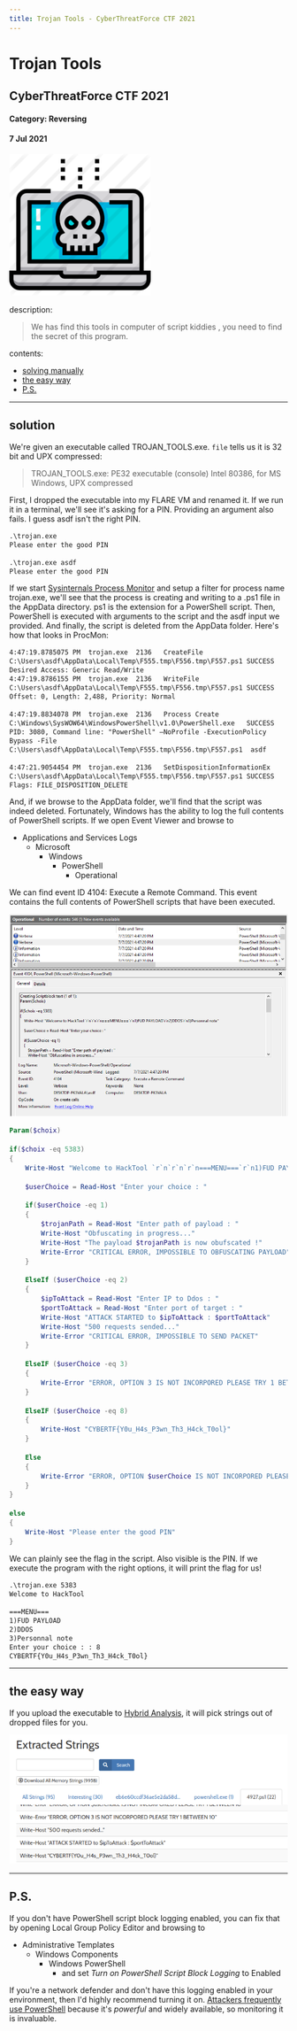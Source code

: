```yaml
---
title: Trojan Tools - CyberThreatForce CTF 2021
---
```


# Trojan Tools
## CyberThreatForce CTF 2021
#### Category: Reversing
#### 7 Jul 2021

![icon](images/trojan-tools/icon.png)

description:

> We has find this tools in computer of script kiddies , you need to find the secret of this program.

contents:
- [solving manually](#solution)
- [the easy way](#the-easy-way)
- [P.S.](#ps)

--------------

## solution

We're given an executable called TROJAN_TOOLS.exe. `file` tells us it is 32 bit and UPX compressed:

> TROJAN_TOOLS.exe: PE32 executable (console) Intel 80386, for MS Windows, UPX compressed

First, I dropped the executable into my FLARE VM and renamed it. If we run it in a terminal, we'll see it's asking for a PIN. Providing an argument also fails. I guess asdf isn't the right PIN.

```
.\trojan.exe
Please enter the good PIN

.\trojan.exe asdf
Please enter the good PIN
```

If we start [Sysinternals Process Monitor](https://docs.microsoft.com/en-us/sysinternals/downloads/procmon) and setup a filter for process name trojan.exe, we'll see that the process is creating and writing to a .ps1 file in the AppData directory. ps1 is the extension for a PowerShell script. Then, PowerShell is executed with arguments to the script and the asdf input we provided. And finally, the script is deleted from the AppData folder. Here's how that looks in ProcMon:

```
4:47:19.8785075 PM  trojan.exe  2136   CreateFile  C:\Users\asdf\AppData\Local\Temp\F555.tmp\F556.tmp\F557.ps1 SUCCESS Desired Access: Generic Read/Write
4:47:19.8786155 PM  trojan.exe  2136   WriteFile   C:\Users\asdf\AppData\Local\Temp\F555.tmp\F556.tmp\F557.ps1 SUCCESS Offset: 0, Length: 2,488, Priority: Normal

4:47:19.8834078 PM  trojan.exe  2136   Process Create  C:\Windows\SysWOW64\WindowsPowerShell\v1.0\PowerShell.exe   SUCCESS PID: 3080, Command line: "PowerShell" –NoProfile -ExecutionPolicy Bypass -File C:\Users\asdf\AppData\Local\Temp\F555.tmp\F556.tmp\F557.ps1  asdf

4:47:21.9054454 PM  trojan.exe  2136   SetDispositionInformationEx C:\Users\asdf\AppData\Local\Temp\F555.tmp\F556.tmp\F557.ps1 SUCCESS Flags: FILE_DISPOSITION_DELETE
```

And, if we browse to the AppData folder, we'll find that the script was indeed deleted. Fortunately, Windows has the ability to log the full contents of PowerShell scripts. If we open Event Viewer and browse to
- Applications and Services Logs
    - Microsoft
        - Windows
            - PowerShell
                - Operational

We can find event ID 4104: Execute a Remote Command. This event contains the full contents of PowerShell scripts that have been executed.

![event 4104](images/trojan-tools/event-4104.png)

```powershell
Param($choix)

if($choix -eq 5383)
{
    Write-Host "Welcome to HackTool `r`n`r`n`r`n===MENU===`r`n1)FUD PAYLOAD`r`n2)DDOS`r`n3)Personnal note"

    $userChoice = Read-Host "Enter your choice : "

    if($userChoice -eq 1)
    {
        $trojanPath = Read-Host "Enter path of payload : "
        Write-Host "Obfuscating in progress..."
        Write-Host "The payload $trojanPath is now obufscated !"
        Write-Error "CRITICAL ERROR, IMPOSSIBLE TO OBFUSCATING PAYLOAD"
    }

    ElseIf ($userChoice -eq 2)
    {
        $ipToAttack = Read-Host "Enter IP to Ddos : "
        $portToAttack = Read-Host "Enter port of target : "
        Write-Host "ATTACK STARTED to $ipToAttack : $portToAttack"
        Write-Host "500 requests sended..."
        Write-Error "CRITICAL ERROR, IMPOSSIBLE TO SEND PACKET"
    }

    ElseIF ($userChoice -eq 3)
    {
        Write-Error "ERROR, OPTION 3 IS NOT INCORPORED PLEASE TRY 1 BETWEEN 10"
    }

    ElseIF ($userChoice -eq 8)
    {
        Write-Host "CYBERTF{Y0u_H4s_P3wn_Th3_H4ck_T0ol}"
    }

    Else
    {
        Write-Error "ERROR, OPTION $userChoice IS NOT INCORPORED PLEASE TRY 1 BETWEEN 10"
    }
}

else
{
    Write-Host "Please enter the good PIN"
}
```

We can plainly see the flag in the script. Also visible is the PIN. If we execute the program with the right options, it will print the flag for us!

```
.\trojan.exe 5383
Welcome to HackTool

===MENU===
1)FUD PAYLOAD
2)DDOS
3)Personnal note
Enter your choice : : 8
CYBERTF{Y0u_H4s_P3wn_Th3_H4ck_T0ol}
```

-----------

## the easy way

If you upload the executable to [Hybrid Analysis](https://www.hybrid-analysis.com/sample/eb6e60ccdf36ae5e2da58d193f5184ca3ef0e316d974ccc1a9e4d949daa56459/60df76d440812722a4554ebc), it will pick strings out of dropped files for you.

![hybrid analysis](images/trojan-tools/hybrid-analysis.png)

-----------

## P.S.

If you don't have PowerShell script block logging enabled, you can fix that by opening Local Group Policy Editor and browsing to
- Administrative Templates
    - Windows Components
        - Windows PowerShell
            - and set _Turn on PowerShell Script Block Logging_ to Enabled

If you're a network defender and don't have this logging enabled in your environment, then I'd highly recommend turning it on. [Attackers frequently use PowerShell](https://attack.mitre.org/techniques/T1059/001/) because it's _powerful_ and widely available, so monitoring it is invaluable.
